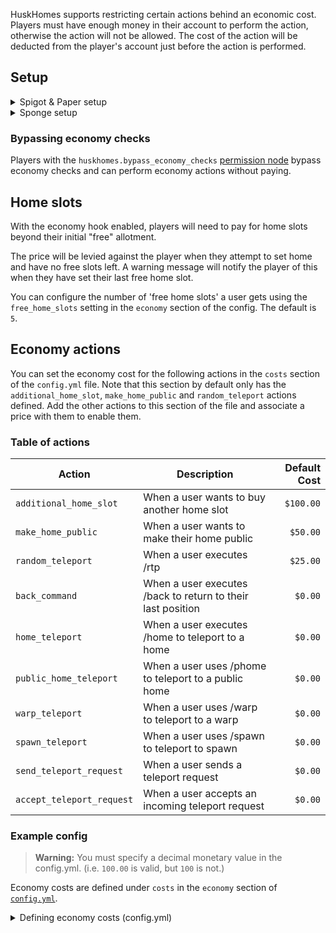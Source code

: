 HuskHomes supports restricting certain actions behind an economic cost. Players must have enough money in their account to perform the action, otherwise the action will not be allowed. The cost of the action will be deducted from the player's account just before the action is performed.

## Setup
<details>
<summary>Spigot & Paper setup</summary>

> **Applies to:** Spigot, Paper

To enable the Economy Hook on Sponge server, install both [Vault](https://www.spigotmc.org/resources/vault.34315/) and a compatible economy plugin. Then, set `enabled` to `true` under the `economy` section of [`config.yml`](config-files).
</details>

<details>
<summary>Sponge setup</summary>

> **Applies to:** Sponge

To enable the Economy Hook on Sponge server, you require a mod installed for managing player economy accounts through the Sponge economy API. Then, set `enabled` to `true` under the `economy` section of [`config.yml`](config-files).
</details>

### Bypassing economy checks
Players with the `huskhomes.bypass_economy_checks` [permission node](commands) bypass economy checks and can perform economy actions without paying.

## Home slots
With the economy hook enabled, players will need to pay for home slots beyond their initial "free" allotment.

The price will be levied against the player when they attempt to set home and have no free slots left. A warning message will notify the player of this when they have set their last free home slot.

You can configure the number of 'free home slots' a user gets using the `free_home_slots` setting in the `economy` section of the config. The default is `5`.

## Economy actions
You can set the economy cost for the following actions in the `costs` section of the `config.yml` file. Note that this section by default only has the `additional_home_slot`, `make_home_public` and `random_teleport` actions defined. Add the other actions to this section of the file and associate a price with them to enable them.

### Table of actions
| Action                    | Description                                                 | Default Cost |
|---------------------------|-------------------------------------------------------------|-------------:|
| `additional_home_slot`    | When a user wants to buy another home slot                  |    `$100.00` |
| `make_home_public`        | When a user wants to make their home public                 |     `$50.00` |
| `random_teleport`         | When a user executes /rtp                                   |     `$25.00` |
| `back_command`            | When a user executes /back to return to their last position |      `$0.00` |
| `home_teleport`           | When a user executes /home to teleport to a home            |      `$0.00` |
| `public_home_teleport`    | When a user uses /phome to teleport to a public home        |      `$0.00` |
| `warp_teleport`           | When a user uses /warp to teleport to a warp                |      `$0.00` |
| `spawn_teleport`          | When a user uses /spawn to teleport to spawn                |      `$0.00` |
| `send_teleport_request`   | When a user sends a teleport request                        |      `$0.00` |
| `accept_teleport_request` | When a user accepts an incoming teleport request            |      `$0.00` |


### Example config
> **Warning:** You must specify a decimal monetary value in the config.yml. (i.e. `100.00` is valid, but `100` is not.)

Economy costs are defined under `costs` in the `economy` section of [`config.yml`](config-files).

<details>
<summary>Defining economy costs (config.yml)</summary>

```yaml
economy:
  # Enable economy plugin integration (requires Vault)
  enabled: true
  # Charge money for perform certain actions. Docs: https://william278.net/docs/huskhomes/economy-hook/
  costs:
      additional_home_slot: 100.0
      make_home_public: 50.0
      random_teleport: 25.0
      back_command: 0.0
      home_teleport: 0.0
      public_home_teleport: 0.0
      warp_teleport: 0.0
      spawn_teleport: 0.0
      send_teleport_request: 0.0
      accept_teleport_request: 0.0
```
</details>